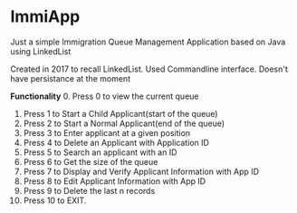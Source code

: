 # ImmiApp
Just a simple Immigration Queue Management Application based on Java using LinkedList

Created in 2017 to recall LinkedList.
Used Commandline interface.
Doesn't have persistance at the moment

**Functionality**
0. Press 0 to view the current queue
1. Press 1 to Start a Child Applicant(start of the queue)
2. Press 2 to Start a Normal Applicant(end of the queue)
3. Press 3 to Enter applicant at a given position
4. Press 4 to Delete an Applicant with Application ID
5. Press 5 to Search an applicant with an ID
6. Press 6 to Get the size of the queue
7. Press 7 to Display and Verify Applicant Information with App ID
8. Press 8 to Edit Applicant Information with App ID
9. Press 9 to Delete the last n records
10. Press 10 to EXIT.
